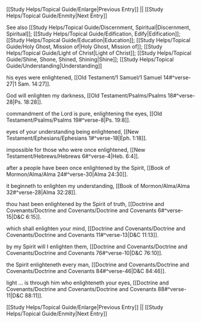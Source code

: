 [[Study Helps/Topical Guide/Enlarge|Previous Entry]]  ||  [[Study Helps/Topical Guide/Enmity|Next Entry]]

 See also [[Study Helps/Topical Guide/Discernment, Spiritual|Discernment, Spiritual]]; [[Study Helps/Topical Guide/Edification, Edify|Edification]]; [[Study Helps/Topical Guide/Education|Education]]; [[Study Helps/Topical Guide/Holy Ghost, Mission of|Holy Ghost, Mission of]]; [[Study Helps/Topical Guide/Light of Christ|Light of Christ]]; [[Study Helps/Topical Guide/Shine, Shone, Shined, Shining|Shine]]; [[Study Helps/Topical Guide/Understanding|Understanding]]

 his eyes were enlightened, [[Old Testament/1 Samuel/1 Samuel 14#^verse-27|1 Sam. 14:27]].

 God will enlighten my darkness, [[Old Testament/Psalms/Psalms 18#^verse-28|Ps. 18:28]].

 commandment of the Lord is pure, enlightening the eyes, [[Old Testament/Psalms/Psalms 19#^verse-8|Ps. 19:8]].

 eyes of your understanding being enlightened, [[New Testament/Ephesians/Ephesians 1#^verse-18|Eph. 1:18]].

 impossible for those who were once enlightened, [[New Testament/Hebrews/Hebrews 6#^verse-4|Heb. 6:4]].

 after a people have been once enlightened by the Spirit, [[Book of Mormon/Alma/Alma 24#^verse-30|Alma 24:30]].

 it beginneth to enlighten my understanding, [[Book of Mormon/Alma/Alma 32#^verse-28|Alma 32:28]].

 thou hast been enlightened by the Spirit of truth, [[Doctrine and Covenants/Doctrine and Covenants/Doctrine and Covenants 6#^verse-15|D&C 6:15]].

 which shall enlighten your mind, [[Doctrine and Covenants/Doctrine and Covenants/Doctrine and Covenants 11#^verse-13|D&C 11:13]].

 by my Spirit will I enlighten them, [[Doctrine and Covenants/Doctrine and Covenants/Doctrine and Covenants 76#^verse-10|D&C 76:10]].

 the Spirit enlighteneth every man, [[Doctrine and Covenants/Doctrine and Covenants/Doctrine and Covenants 84#^verse-46|D&C 84:46]].

 light ... is through him who enlighteneth your eyes, [[Doctrine and Covenants/Doctrine and Covenants/Doctrine and Covenants 88#^verse-11|D&C 88:11]].

[[Study Helps/Topical Guide/Enlarge|Previous Entry]]  ||  [[Study Helps/Topical Guide/Enmity|Next Entry]]